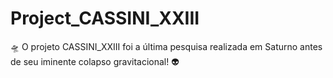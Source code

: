 # Project_CASSINI_XXIII
🛸 O projeto CASSINI_XXIII foi a última pesquisa realizada em Saturno antes de seu iminente colapso gravitacional! 👽
